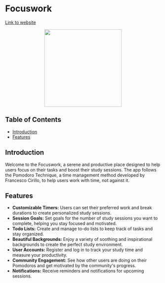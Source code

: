 # Focuswork

<a href="https://shreynaik123.github.io/Focuswork_GitPages/">Link to website</a>

<p align="center"><img src="https://github.com/ShreyNaik123/Focuswork/assets/61283238/0c73f644-e5b2-4e8a-b210-5b81e412c808" width="250" height="250"></p>



## Table of Contents

- [Introduction](#introduction)
- [Features](#features)

## Introduction

Welcome to the Focuswork, a serene and productive place designed to help users focus on their tasks and boost their study sessions. The app follows the Pomodoro Technique, a time management method developed by Francesco Cirillo, to help users work with time, not against it.


## Features

- **Customizable Timers:** Users can set their preferred work and break durations to create personalized study sessions.
- **Session Goals:** Set goals for the number of study sessions you want to complete, helping you stay focused and motivated.
- **Todo Lists:** Create and manage to-do lists to keep track of tasks and stay organized.
- **Beautiful Backgrounds:** Enjoy a variety of soothing and inspirational backgrounds to create the perfect study environment.
- **User Accounts:** Register and log in to track your study time and measure your productivity.
- **Community Engagement:** See how other users are doing on their Pomodoros and get motivated by the community's progress.
- **Notifications:** Receive reminders and notifications for upcoming sessions.


